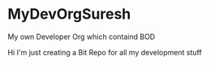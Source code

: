 MyDevOrgSuresh
==============

My own Developer Org which containd BOD


Hi I'm just creating a Bit Repo for all my development stuff 
